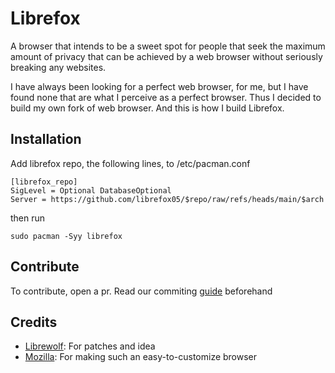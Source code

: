 # Librefox

A browser that intends to be a sweet spot for people that seek the maximum amount of privacy that can be achieved by a web browser without seriously breaking any websites.

I have always been looking for a perfect web browser, for me, but I have found none that are what I perceive as a perfect browser. Thus I decided to build my own fork of web browser. And this is how I build Librefox.

## Installation

Add librefox repo, the following lines, to /etc/pacman.conf

```
[librefox_repo]
SigLevel = Optional DatabaseOptional
Server = https://github.com/librefox05/$repo/raw/refs/heads/main/$arch
```

then run

```
sudo pacman -Syy librefox
```

## Contribute

To contribute, open a pr. Read our commiting [guide](./COMMIT.md) beforehand

## Credits

- [Librewolf](https://librewolf.net): For patches and idea
- [Mozilla](https://www.mozilla.org): For making such an easy-to-customize browser
